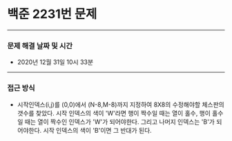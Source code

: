 
# 백준 2231번 문제

---

### 문제 해결 날짜 및 시간

- 2020년 12월 31일 10시 33분

---

### 접근 방식
- 시작인덱스(i,j)를 (0,0)에서 (N-8,M-8)까지 지정하여 8X8의 수정해야할 체스판의 갯수를 찾았다. 시작 인덱스의 색이 'W'라면 행이 짝수일 때는 열이 홀수, 행이 홀수일 때는 열이 짝수인 인덱스가 'W'가 되어야한다. 그리고 나머지 인덱스는 'B'가 되어야한다. 시작 인덱스의 색이 'B'이면 그 반대가 된다.
